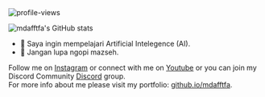 <img alt="profile-views" src="https://komarev.com/ghpvc/?username=mdafftfa&style=for-the-badge" /> 

![mdafftfa's GitHub stats](https://github-readme-stats.vercel.app/api?username=mdafftfa&theme=github_dark&show_icons=true)

- 🌱 Saya ingin mempelajari Artificial Intelegence (AI).
- 🔭 Jangan lupa ngopi mazseh.

Follow me on [Instagram](https://instagram.com/mdafftfa) or connect with me on [Youtube](https://youtube.com/itzdapakrep) or you can join my Discord Community [Discord](https://discord.io/mdafftfa) group.<br />
For more info about me please visit my portfolio: [github.io/mdafftfa](https://github.io/mdafftfa).

